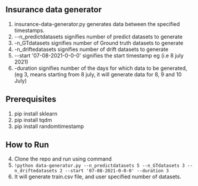 ## Insurance data generator
1. insurance-data-generator.py generates data between the specified timestamps.
2. --n_predictdatasets signifies number of predict datasets to generate
3. -n_GTdatasets signifies number of Ground truth datasets to generate
4. -n_driftedatasets signifies number of drift datasets to generate
5. --start '07-08-2021-0-0-0' signifies the start timestamp eg (i.e 8 july 2021)
6. -duration signifies number of the days for which data to be generated, (eg 3, means starting from 8 july, it will generate data for 8, 9 and 10 July)
## Prerequisites
1. pip install sklearn
2. pip install tqdm
3. pip install randomtimestamp
## How to Run
4. Clone the repo and run using command 
5. `!python data-generator.py --n_predictdatasets 5 --n_GTdatasets 3 --n_driftedatasets 2 --start '07-08-2021-0-0-0' --duration 3`
6. It will generate train.csv file, and user specified number of datasets.
